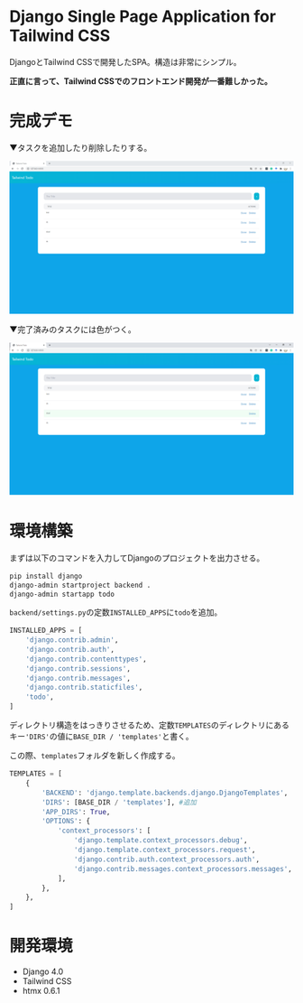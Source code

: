 # Django Single Page Application for Tailwind CSS

DjangoとTailwind CSSで開発したSPA。構造は非常にシンプル。

**正直に言って、Tailwind CSSでのフロントエンド開発が一番難しかった。**

# 完成デモ

▼タスクを追加したり削除したりする。

![](demo.png)

▼完了済みのタスクには色がつく。

![](demo2.png)


# 環境構築

まずは以下のコマンドを入力してDjangoのプロジェクトを出力させる。

```
pip install django
django-admin startproject backend .
django-admin startapp todo
```

`backend/settings.py`の定数`INSTALLED_APPS`に`todo`を追加。

```py
INSTALLED_APPS = [
    'django.contrib.admin',
    'django.contrib.auth',
    'django.contrib.contenttypes',
    'django.contrib.sessions',
    'django.contrib.messages',
    'django.contrib.staticfiles',
    'todo',
]
```

ディレクトリ構造をはっきりさせるため、定数`TEMPLATES`のディレクトリにあるキー`'DIRS'`の値に`BASE_DIR / 'templates'`と書く。

この際、`templates`フォルダを新しく作成する。


```py
TEMPLATES = [
    {
        'BACKEND': 'django.template.backends.django.DjangoTemplates',
        'DIRS': [BASE_DIR / 'templates'], #追加
        'APP_DIRS': True,
        'OPTIONS': {
            'context_processors': [
                'django.template.context_processors.debug',
                'django.template.context_processors.request',
                'django.contrib.auth.context_processors.auth',
                'django.contrib.messages.context_processors.messages',
            ],
        },
    },
]
```

# 開発環境

* Django 4.0
* Tailwind CSS
* htmx 0.6.1
